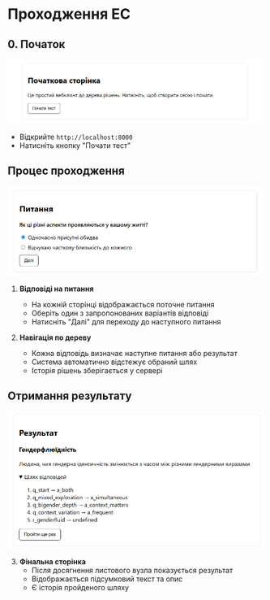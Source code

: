 # Проходження ЕС

## 0. Початок

![alt text](static/image2.png)

- Відкрийте `http://localhost:8000`
- Натисніть кнопку "Почати тест"

## Процес проходження

![alt text](static/image3.png)

1. **Відповіді на питання**
   - На кожній сторінці відображається поточне питання
   - Оберіть один з запропонованих варіантів відповіді
   - Натисніть "Далі" для переходу до наступного питання

2. **Навігація по дереву**
   - Кожна відповідь визначає наступне питання або результат
   - Система автоматично відстежує обраний шлях
   - Історія рішень зберігається у сервері

## Отримання результату

![alt text](static/image4.png)

3. **Фінальна сторінка**
   - Після досягнення листового вузла показується результат
   - Відображається підсумковий текст та опис
   - Є історія пройденого шляху
